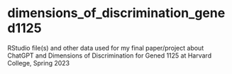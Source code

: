 # dimensions_of_discrimination_gened1125
RStudio file(s) and other data used for my final paper/project about ChatGPT and Dimensions of Discrimination for Gened 1125 at Harvard College, Spring 2023
